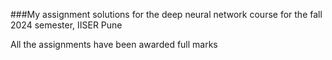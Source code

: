 ###My assignment solutions for the deep neural network course for the fall 2024 semester, IISER Pune

All the assignments have been awarded full marks
